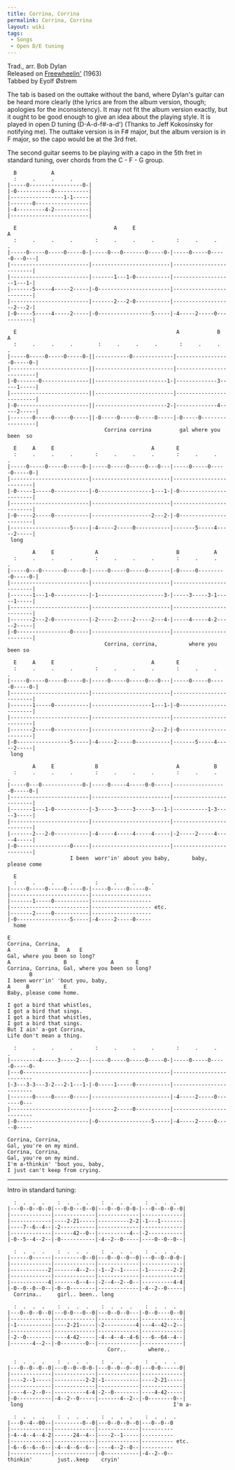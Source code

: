 ```yaml
---
title: Corrina, Corrina
permalink: Corrina, Corrina
layout: wiki
tags:
 - Songs
 - Open D/E tuning
---
```


Trad., arr. Bob Dylan  
Released on [Freewheelin'](Freewheelin') (1963)  
Tabbed by Eyolf Østrem

The tab is based on the outtake without the band, where Dylan's guitar
can be heard more clearly (the lyrics are from the album version,
though; apologies for the inconsistency). It may not fit the album
version exactly, but it ought to be good enough to give an idea about
the playing style. It is played in open D tuning (D-A-d-f\#-a-d')
(Thanks to Jeff Kokosinsky for notifying me). The outtake version is in
F\# major, but the album version is in F major, so the capo would be at
the 3rd fret.

The second guitar seems to be playing with a capo in the 5th fret in
standard tuning, over chords from the C - F - G group.

      B           A
      :     .     .     .
    |-----0-----------------0-|
    |-0-----------0-----------|
    |-----------------1-1-----|
    |-------0-----------------|
    |-4---------4-2-----------|
    |-------------------------|

      E                               A     E                               A
      :     .     .     .       :     .     .     .       :     .     .     .
    |-----0-----0-----0-----0-|-----0---0-------0-----0-|-----0-----0-----0---0---|
    |-------------------------|-------------------------|-------------------------|
    |-------------------------|-------1---1-0-----------|-------------------1---1-|
    |-------5-----4-----2-----|-0-----------------------|-------------------------|
    |-------------------------|-------2---2-0-----------|-------------------2---2-|
    |-0-----5-----4-----2-----|-0-----------------5-----|-4-----2-----0-----------|

      E                                                   A            B     A
      :     .     .     .        :     .     .     .       :     .     .     .
    |-----0-----0-----0-----0-||-----------0-------------|-----------------0-----0-|
    |-------------------------||-------------------------|-------------------------|
    |-0-------0---------------||-----------------------1-|-------------3-----1-----|
    |-------------------------||-------------------------|-------------------------|
    |-0-----------------------||-----------------------2-|-------------4-----2-----|
    |-------0-----0-----0-----||-0-----0-----0-----0-----|-0-----0-----------------|
                                   Corrina corrina         gal where you been  so

      E     A     E                               A       E
      :     .     .     .       :     .     .     .       :     .     .     .
    |-----0-----0-----0-----0-|-----0-----0-----0---0---|-----0-----0-----0-----0-|
    |-------------------------|-------------------------|-------------------------|
    |-0-----1-----0-----------|-0-----------------1---1-|-0-----------------------|
    |-------------------------|-------------------------|-------------------------|
    |-0-----2-----0-----------|-------------------2---2-|-0-----------------------|
    |-------------------5-----|-4-----2-----0-----------|-------5-----4-----2-----|
     long

            A     E             A                         B           A
      :     .     .     .       :     .     .     .       :     .     .     .
    |-----0---0-------0-----0-|-----0-----0-----0-------|-0-----0---------0-----0-|
    |-------------------------|-------------------------|-------------------------|
    |-------1---1-0-----------|-1---------------------3-|-----3-----3-1-----1-----|
    |-------------------------|-------------------------|-------------------------|
    |-------2---2-0-----------|-2-----2-----2-----2---4-|-----4-----4-2-----2-----|
    |-0-----------------0-----|-------------------------|-------------------------|
                                   Corrina, corrina,          where you been so

      E     A     E                               A       E
      :     .     .     .       :     .     .     .       :     .     .     .
    |-----0-----0-----0-----0-|-----0-----0-----0---0---|-----0-----0-----0-----0-|
    |-------------------------|-------------------------|-------------------------|
    |-------1-----0-----------|-------------------1---1-|-0-----------------------|
    |-------------------------|-------------------------|-------------------------|
    |-------2-----0-----------|-------------------2---2-|-0-----------------------|
    |-0-----------------5-----|-4-----2-----0-----------|-------5-----4-----2-----|
     long

            A     E             B                         A           B
      :     .     .     .       :     .     .     .       :     .     .     .
    |-----0---0-------------0-|-----0-----4-----0-0-----|-----------------0-----0-|
    |-------------------------|-------------------------|-------------------------|
    |-------1---1-0-----------|-3-----3-----3-----3---1-|-----------1-3-----3-----|
    |-------------------------|-------------------------|-------------------------|
    |-------2---2-0-----------|-4-----4-----4-----4-----|-2-----2-----4-----4-----|
    |-0-----------------0-----|-------------------------|-------------------------|
                        I been  worr'in' about you baby,       baby, please come

      E
      :     .     .     .       :     .     .     .
    |-----0-----0-----0-----0-|-----0-----0-----0-
    |-------------------------|-------------------
    |-------1-----0-----------|-------------------
    |-------------------------|------------------- etc.
    |-------2-----0-----------|-------------------
    |-0-----------------5-----|-4-----2-----0-----
      home

    E
    Corrina, Corrina,
    A              B   A   E
    Gal, where you been so long?
    A                 B              A       E
    Corrina, Corrina, Gal, where you been so long?
           B
    I been worr'in' 'bout you, baby,
    A     B           E
    Baby, please come home.

    I got a bird that whistles,
    I got a bird that sings.
    I got a bird that whistles,
    I got a bird that sings.
    But I ain' a-got Corrina,
    Life don't mean a thing.

      :     .     .     .       :     .     .     .       :     .     .     .
    |---------4-----3-----2---|-----0-----0-----0-----0-|-----0-----0-----0-----0-
    |---0---------------------|-------------------------|-------------------------
    |-3---3-3---3-2---2-1---1-|-0-----1-----0-----------|-------------------------
    |-------0-----0-----0-----|-------------------------|-4-----2-----0-------0---
    |-------------------------|-------2-----0-----------|-------------------------
    |-0-----------------------|-0-----------------5-----|-4-----2-----0-----0-----

    Corrina, Corrina,
    Gal, you're on my mind.
    Corrina, Corrina,
    Gal, you're on my mind.
    I'm a-thinkin' 'bout you, baby,
    I just can't keep from crying.

* * * * *

Intro in standard tuning:

      :  .  .  .    :  .  .  .    :  .  .  .    :  .  .  .
    |---0--0--0--0|---0-0---0--0|---0--0--0-0-|---0--0--0--0|
    |-------------|-------------|-------------|-------------|
    |-------------|----2-21-----|----------2-2|-1---1-------|
    |----7--6--4--|-2-----------|-------------|-------------|
    |-------------|------42--0--|----------4--|-2-----------|
    |-0--5--4--2--|-0-----------|-4--2--0-----|----0--0--0--|

      :  .  .  .    :  .  .  .    :  .  .  .    :  .  .  .
    |------0------|---------0--0|---0--0--0--0|---0--0--0-0-|
    |-------------|-------------|-------------|-------------|
    |------------2|-------4--2--|-1--2--1-----|-1--------2-2|
    |-------------|-------------|-------------|-------------|
    |------------4|-------6--4--|-2--4--2--0--|----------4-4|
    |-0--0--0--0--|-0--0--------|-------------|-4--2--0-----|
      Corrina..     girl.. been.. long

      :  .  .  .    :  .  .  .    :  .  .  .    :  .  .  .
    |---0--0--0--0|---0-0---0--0|---0--0--0---|-0--0----0--0|
    |-------------|-------------|-------------|-------------|
    |-1-----------|----2-21-----|-2----------4|---4--42--2--|
    |-------------|-------------|-------------|-------------|
    |-2--0--------|----4-42-----|-4--4--4--4-6|---6--64--4--|
    |-------4--2--|-0--------0--|-------------|-------------|
                                    Corr..       where..

      :  .  .  .    :  .  .  .    :  .  .  .    :  .  .  .
    |---0--0--0--0|---0--0--0-0-|---0--0--0--0|---0-0------0|
    |-------------|-------------|-------------|-------------|
    |----2--1-----|----------2-2|-1-----------|----2-21-----|
    |-------------|-------------|-------------|-------------|
    |----4--2--0--|----------4-4|-2--0--------|----4-42-----|
    |-0-----------|-4--2--0-----|-------4--2--|-0--------0--|
     long                                                I'm a-

      :  .  .  .    :  .  .  .    :  .  .  .    :  .  .  .
    |---0--4--00--|---------0--0|---0--0--0--0|---0--0--0
    |-------------|-------------|-------------|----------
    |-4--4--4--4-2|------24--4--|----2--1-----|----------
    |-------------|-------------|-------------|---------- etc.
    |-6--6--6--6--|-4--4--6--6--|----4--2--0--|----------
    |-------------|-------------|-0-----------|-4--2--0--
    thinkin'        just..keep    cryin'
